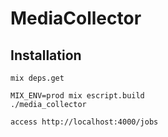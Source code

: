 # MediaCollector


## Installation



```
mix deps.get

MIX_ENV=prod mix escript.build
./media_collector

access http://localhost:4000/jobs
```

